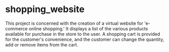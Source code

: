 # shopping_website
This project is concerned with the creation of a virtual
website for 'e-commerce online shopping.'
It displays a list of the various products available for
purchase in the store to the user.
A shopping cart is provided for the customer's
convenience, and the customer can change the quantity,
add or remove items from the cart.
